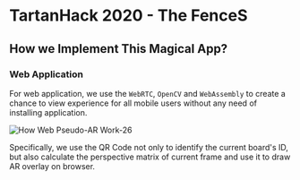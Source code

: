 # TartanHack 2020 - The FenceS

## How we Implement This Magical App?

### Web Application

For web application, we use the `WebRTC`, `OpenCV` and `WebAssembly` to create a chance to view experience for all mobile users without any need of installing application.

![How Web Pseudo-AR Work-26](https://user-images.githubusercontent.com/47029019/152642888-fb398d92-547f-4f08-bec2-e01ef6b10b02.jpg)

Specifically, we use the QR Code not only to identify the current board's ID, but also calculate the perspective matrix of current frame and use it to draw AR overlay on browser.
